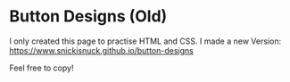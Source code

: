 # Button Designs (Old)
I only created this page to practise HTML and CSS.
I made a new Version: https://www.snickisnuck.github.io/button-designs

Feel free to copy!
